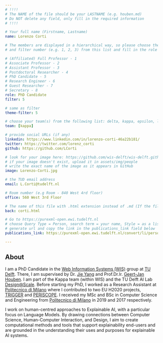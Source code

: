 ```yaml
---
# !!!!
# The NAME of the file should be your LASTNAME (e.g. houben.md)
# Do NOT delete any field, only fill in the required information
# !!!! 

# Your full name (Firstname, Lastname)
name: Lorenzo Corti

# The members are displayed in a hierarchical way, so please choose the role (e.g. Full Professor, Assistant Professor etc) 
# and filter number (e.g. 1, 2, 3) from this list and fill in the role and filter from below:

# (Affiliated) Full Professor - 1
# Associate Professor - 2
# Assistant Professor - 3
# Postdoctoral Researcher - 4
# PhD Candidate - 5
# Research Engineer - 6 
# Guest Researcher - 7
# Secretary - 8
role: PhD Candidate
filter: 5

# same as filter
theme-filter: 5

# choose your team(s) from the following list: delta, kappa, epsilon, lambda, cel
team: [kappa]

# provide social URLs (if any)
linkedin: https://www.linkedin.com/in/lorenzo-corti-46a22b181/
twitter: https://twitter.com/lorenz_corti
github: https://github.com/LCorti

# look for your image here: https://github.com/wis-delft/wis-delft.github.io/tree/master/assets/img/people 
# if your image doesn't exist, upload it in assets/img/people 
# write the exact name of the image as it appears in GitHub  
image: Lorenzo-Corti.jpg

# the TUD email address
email: L.Corti@tudelft.nl

# Room number (e.g Room - 840 West 4rd floor)
office: 560 West 3rd Floor

# The name of this file with .html extension instead of .md (If the filename is ionescu.md, the "back" field will be ionescu.html)
back: corti.html

# Go to https://purexml-open.ewi.tudelft.nl 
# choose Query Type = Person, search term = your name, Style = as a list
# generate url and copy the link in the publications_link field below
publications_link: https://purexml-open.ewi.tudelft.nl/convert/li/persons/09671192-bd3d-45ba-838e-29a8addf8220

---
```


## About
I am a PhD Candidate in the [Web Information Systems (WIS)](https://www.wis.ewi.tudelft.nl/) group at [TU Delft](https://www.tudelft.nl/). There, I am supervised by Dr. [Jie Yang](https://yangjiera.github.io/) and Prof.Dr.Ir. [Geert-Jan Houben](https://scholar.google.com/citations?user=7SLMWEcAAAAJ&hl=en).
I am part of the Kappa team (within WIS) and the TU Delft AI Lab [Design@Scale](https://www.tudelft.nl/ai/design-at-scale-lab).
Before starting my PhD, I worked as a Research Assistant at [Politecnico di Milano](https://www.polimi.it/) where I contributed to two EU H2020 projects, [TRIGGER](https://trigger-project.eu/) and [PERISCOPE](https://periscopeproject.eu/).
I received my MSc and BSc in Computer Science and Engineering from [Politecnico di Milano](https://www.polimi.it/) in 2019 and 2017 respectively.

I work on human-centred approaches to Explainable AI, with a particular focus on Language Models. By drawing connections between Computer Science, Human-Computer Interaction, and Design, I aim to create computational methods and tools that support explainability end-users and are grounded in the understanding their uses and purposes for explainable AI systems.